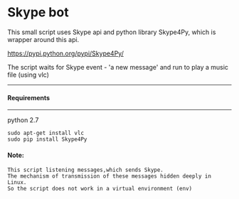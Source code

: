 # Skype bot

This small script uses Skype api and
python library Skype4Py, which is wrapper around this api.

https://pypi.python.org/pypi/Skype4Py/

The script waits for Skype event - 'a new message'
and run to play a music file (using vlc)

----------------------------------------------

#### Requirements
------------
python 2.7

    sudo apt-get install vlc
    sudo pip install Skype4Py

#### Note:

    This script listening messages,which sends Skype.
    The mechanism of transmission of these messages hidden deeply in Linux.
    So the script does not work in a virtual environment (env)
